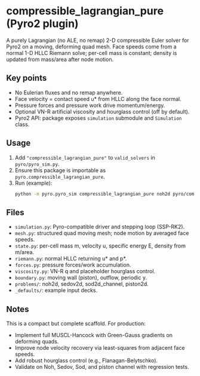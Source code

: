 
# compressible_lagrangian_pure (Pyro2 plugin)

A purely Lagrangian (no ALE, no remap) 2-D compressible Euler solver
for Pyro2 on a moving, deforming quad mesh. Face speeds come from a
normal 1-D HLLC Riemann solve; per-cell mass is constant; density is
updated from mass/area after node motion.

## Key points
- No Eulerian fluxes and no remap anywhere.
- Face velocity = contact speed u* from HLLC along the face normal.
- Pressure forces and pressure work drive momentum/energy.
- Optional VN-R artificial viscosity and hourglass control (off by default).
- Pyro2 API: package exposes `simulation` submodule and `Simulation` class.

## Usage
1. Add `"compressible_lagrangian_pure"` to `valid_solvers` in `pyro/pyro_sim.py`.
2. Ensure this package is importable as `pyro.compressible_lagrangian_pure`.
3. Run (example):
   ```bash
   python -m pyro.pyro_sim compressible_lagrangian_pure noh2d pyro/compressible_lagrangian_pure/_defaults/inputs.noh
   ```

## Files
- `simulation.py`: Pyro-compatible driver and stepping loop (SSP-RK2).
- `mesh.py`: structured quad moving mesh; node motion by averaged face speeds.
- `state.py`: per-cell mass m, velocity u, specific energy E, density from m/area.
- `riemann.py`: normal HLLC returning u* and p*.
- `forces.py`: pressure forces/work accumulation.
- `viscosity.py`: VN-R q and placeholder hourglass control.
- `boundary.py`: moving wall (piston), outflow, periodic y.
- `problems/`: noh2d, sedov2d, sod2d_channel, piston2d.
- `_defaults/`: example input decks.

## Notes
This is a compact but complete scaffold. For production:
- Implement full MUSCL-Hancock with Green-Gauss gradients on deforming quads.
- Improve node velocity recovery via least-squares from adjacent face speeds.
- Add robust hourglass control (e.g., Flanagan-Belytschko).
- Validate on Noh, Sedov, Sod, and piston channel with regression tests.
